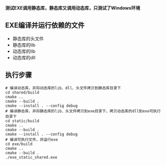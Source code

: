 **测试EXE调用静态库，静态库又调用动态库，只测试了Windows环境**

## EXE编译并运行依赖的文件
- 静态库的头文件
- 静态库的lib
- 动态库的lib
- 动态库的dll

## 执行步骤
```shell
# 编译动态库，并将动态库的lib、dll、头文件拷贝到静态库目录下
cd shared/build
cmake ..
cmake --build .
cmake --install . --config debug
# 编译静态库，并将静态库的lib、头文件拷贝到exe目录下，拷贝动态库的dll到exe可执行目录下
cd static/build
cmake ..
cmake --build .
cmake --install . --config debug
# 编译可执行文件，并运行exe
cd exe/build
cmake ..
cmake --build .
./exe_static_shared.exe
```